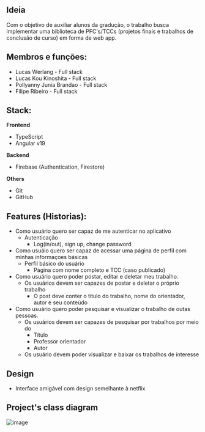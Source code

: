## Ideia
Com o objetivo de auxiliar alunos da gradução, o trabalho busca implementar uma biblioteca de PFC's/TCCs (projetos finais e trabalhos de conclusão de curso) em forma de web app.

## Membros e funções: 
- Lucas Werlang - Full stack
- Lucas Kou Kinoshita - Full stack
- Pollyanny Junia Brandao - Full stack
- Filipe Ribeiro - Full stack

## Stack:
**Frontend**  
- TypeScript  
- Angular v19  

**Backend**  
- Firebase (Authentication, Firestore)

**Others**  
- Git  
- GitHub
  
## Features (Historias):
- Como usuário quero ser capaz de me autenticar no aplicativo
  - Autenticação
    - Log(in/out), sign up, change password
- Como usuáio quero ser capaz de acessar uma página de perfil com minhas informaçoes básicas
  - Perfil básico do usuário
    - Página com nome completo e TCC (caso publicado)
- Como usuário quero poder postar, editar e deletar meu trabalho.
  - Os usuários devem ser capazes de postar e deletar o próprio trabalho
    - O post deve conter o título do trabalho, nome do orientador, autor e seu conteúdo
- Como usuário quero poder pesquisar e visualizar o trabalho de outas pessoas.
  - Os usuários devem ser capazes de pesquisar por trabalhos por meio do
      - Título
      - Professor orientador
      - Autor
  - Os usuário devem poder visualizar e baixar os trabalhos de interesse
## Design
  - Interface amigável com design semelhante à netflix

## Project's class diagram
![image](https://github.com/user-attachments/assets/afb37182-ecaf-4022-bc96-9cf92bbb87c3)

  
